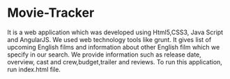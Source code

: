 # Movie-Tracker
It is a web application which was developed using Html5,CSS3, Java Script and AngularJS. We used web technology tools like grunt.
It gives list of upcoming English films and information about other English film which we specify in our search. We provide information 
such as release date, overview, cast and crew,budget,trailer and reviews.
To run this application, run index.html file.

